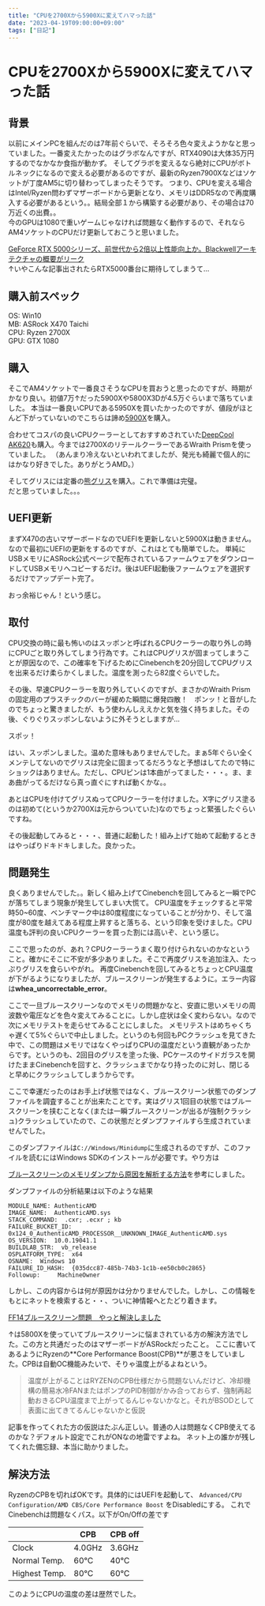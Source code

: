 ```yaml
---
title: "CPUを2700Xから5900Xに変えてハマった話"
date: "2023-04-19T09:00:00+09:00"
tags: ["日記"]
---
```

# CPUを2700Xから5900Xに変えてハマった話

## 背景

以前にメインPCを組んだのは7年前ぐらいで、そろそろ色々変えようかなと思っていました。一番変えたかったのはグラボなんですが、RTX4090は大体35万円するのでなかなか食指が動かず。
そしてグラボを変えるなら絶対にCPUがボトルネックになるので変える必要があるのですが、最新のRyzen7900Xなどはソケットが丁度AM5に切り替わってしまったそうです。
つまり、CPUを変える場合はIntel/Ryzen問わずマザーボードから更新となり、メモリはDDR5なので再度購入する必要があるという。。結局全部１から構築する必要があり、その場合は70万近くの出費。。  
今のGPUは1080で重いゲームじゃなければ問題なく動作するので、それならAM4ソケットのCPUだけ更新しておこうと思いました。

[GeForce RTX 5000シリーズ、前世代から2倍以上性能向上か。Blackwellアーキテクチャの概要がリーク](https://www.nichepcgamer.com/archives/nvidia-geforce-rtx-5000-seires-blackwell-architecture-early-leak-information-april-2023.html)  
↑いやこんな記事出されたらRTX5000番台に期待してしまうて...

## 購入前スペック

OS: Win10  
MB: ASRock X470 Taichi  
CPU: Ryzen 2700X  
GPU: GTX 1080  

## 購入

そこでAM4ソケットで一番良さそうなCPUを買おうと思ったのですが、時期がかなり良い。初値7万↑だった5900Xや5800X3Dが4.5万ぐらいまで落ちていました。
本当は一番良いCPUである5950Xを買いたかったのですが、値段がほとんど下がっていないのでこちらは諦め[5900X](https://amzn.to/3UsJWHL)を購入。

合わせてコスパの良いCPUクーラーとしておすすめされていた[DeepCool AK620](https://amzn.to/3zOOjU8)も購入。今までは2700XのリテールクーラーであるWraith Prismを使っていました。
（あんまり冷えないといわれてましたが、発光も綺麗で個人的にはかなり好きでした。ありがとうAMD。）

そしてグリスには定番の[熊グリス](https://amzn.to/3MQFXmX)を購入。これで準備は完璧。  
だと思っていました。。。

## UEFI更新

まずX470の古いマザーボードなのでUEFIを更新しないと5900Xは動きません。なので最初にUEFIの更新をするのですが、これはとても簡単でした。
単純にUSBメモリにASRock公式ページで配布されているファームウェアをダウンロードしてUSBメモリへコピーするだけ。後はUEFI起動後ファームウェアを選択するだけでアップデート完了。

おっ余裕じゃん！という感じ。

## 取付

CPU交換の時に最も怖いのはスッポンと呼ばれるCPUクーラーの取り外しの時にCPUごと取り外してしまう行為です。これはCPUグリスが固まってしまうことが原因なので、この確率を下げるためにCinebenchを20分回してCPUグリスを出来るだけ柔らかくしました。温度を測ったら82度ぐらいでした。

その後、早速CPUクーラーを取り外していくのですが、まさかのWraith Prismの固定用のプラスチックのバーが緩めた瞬間に爆発四散！　ポンッ！と音がしたのでちょっと驚きましたが、もう使わんしええかと気を強く持ちました。その後、ぐりぐりスッポンしないように外そうとしますが...

スポッ！

はい、スッポンしました。温めた意味もありませんでした。まぁ5年ぐらい全くメンテしてないのでグリスは完全に固まってるだろうなと予想はしてたので特にショックはありません。ただし、CPUピンは1本曲がってました・・・。ま、まあ曲がってるだけなら真っ直ぐにすれば動くかな。。

あとはCPUを付けてグリスぬってCPUクーラーを付けました。X字にグリス塗るのは初めて(というか2700Xは元からついていた)なのでちょっと緊張したぐらいですね。

その後起動してみると・・・、普通に起動した！組み上げて始めて起動するときはやっぱりドキドキしました。良かった。

## 問題発生

良くありませんでした。。新しく組み上げてCinebenchを回してみると一瞬でPCが落ちてしまう現象が発生してしまい大慌て。
CPU温度をチェックすると平常時50~60度、ベンチマーク中は80度程度になっていることが分かり、そして温度が80度を越えてある程度上昇すると落ちる、という印象を受けました。CPU温度も評判の良いCPUクーラーを買った割には高いぞ、という感じ。

ここで思ったのが、あれ？CPUクーラーうまく取り付けられないのかなということ。確かにそこに不安が多少ありました。そこで再度グリスを追加注入、たっぷりグリスを食らいやがれ。
再度Cinebenchを回してみるとちょっとCPU温度が下がるようになりましたが、ブルースクリーンが発生するように。エラー内容は**whea_uncorrectable_error**。

ここで一旦ブルースクリーンなのでメモリの問題かなと、安直に思いメモリの周波数や電圧などを色々変えてみることに。しかし症状は全く変わらない。なので次にメモリテストを走らせてみることにしました。
メモリテストはめちゃくちゃ遅くて5%ぐらいで中止しました。というのも何回もPCクラッシュを見てきた中で、この問題はメモリではなくやっぱりCPUの温度だという直観があったからです。というのも、2回目のグリスを塗った後、PCケースのサイドガラスを開けたままCinebenchを回すと、クラッシュまでかなり持ったのに対し、閉じると早めにクラッシュしてしまうからです。

ここで幸運だったのはお手上げ状態ではなく、ブルースクリーン状態でのダンプファイルを調査することが出来たことです。実はグリス1回目の状態ではブルースクリーンを挟むことなく(または一瞬ブルースクリーンが出るが強制クラッシュ)クラッシュしていたので、この状態だとダンプファイルすら生成されていませんでした。

このダンプファイルは`C://Windows/Minidump`に生成されるのですが、このファイルを読むにはWindows SDKのインストールが必要です。やり方は

[ブルースクリーンのメモリダンプから原因を解析する方法](https://shop.applied-net.co.jp/blog/cate_kojin_news_tech/21926/)を参考にしました。

ダンプファイルの分析結果は以下のような結果
```
MODULE_NAME: AuthenticAMD
IMAGE_NAME:  AuthenticAMD.sys
STACK_COMMAND:  .cxr; .ecxr ; kb
FAILURE_BUCKET_ID:  0x124_0_AuthenticAMD_PROCESSOR__UNKNOWN_IMAGE_AuthenticAMD.sys
OS_VERSION:  10.0.19041.1
BUILDLAB_STR:  vb_release
OSPLATFORM_TYPE:  x64
OSNAME:  Windows 10
FAILURE_ID_HASH:  {035dcc87-485b-74b3-1c1b-ee50cb0c2865}
Followup:     MachineOwner
```

しかし、この内容からは何が原因かは分かりませんでした。しかし、この情報をもとにネットを検索すると・・、ついに神情報へとたどり着きます。

[FF14ブルースクリーン問題　やっと解決しました](https://jp.finalfantasyxiv.com/lodestone/character/1344652/blog/5102117/)

↑は5800Xを使っていてブルースクリーンに悩まされている方の解決方法でした。この方と共通だったのはマザーボードがASRockだったこと。
ここに書いてあるようにRyzenの**Core Performance Boost(CPB)**が悪さをしていました。CPBは自動OC機能みたいで、そりゃ温度上がるよねという。

>温度が上がることはRYZENのCPB仕様だから問題ないんだけど、冷却機構の簡易水冷FANまたはポンプのPID制御がかみ合っておらず、強制再起動おきるCPU温度まで上がってるんじゃないかなと。それがBSODとして表面に出てきてるんじゃないかと仮説

記事を作ってくれた方の仮説はたぶん正しい。普通の人は問題なくCPB使えてるのかな？デフォルト設定でこれがONなの地雷ですよね。
ネット上の誰かが残してくれた備忘録、本当に助かりました。

## 解決方法

RyzenのCPBを切ればOKです。具体的にはUEFIを起動して、 `Advanced/CPU Configuration/AMD CBS/Core Performance Boost` をDisabledにする。
これでCinebenchは問題なくパス。以下がOn/Offの差です

||CPB|CPB off|
|---|---|---|
|Clock|4.0GHz|3.6GHz|
|Normal Temp.|60℃|40℃|
|Highest Temp.|80℃|60℃|

このようにCPUの温度の差は歴然でした。
